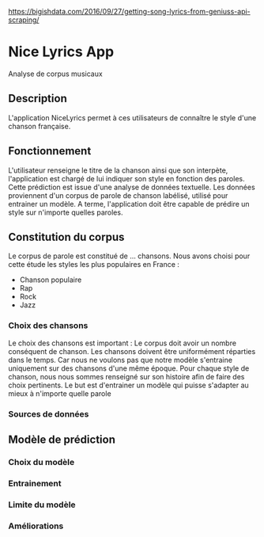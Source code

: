 https://bigishdata.com/2016/09/27/getting-song-lyrics-from-geniuss-api-scraping/

# Nice Lyrics App
Analyse de corpus musicaux

## Description
L'application NiceLyrics permet à ces utilisateurs de connaître le style d'une chanson française.

## Fonctionnement 
L'utilisateur renseigne le titre de la chanson ainsi que son interpète, l'application est chargé de lui indiquer son style en fonction des paroles. Cette prédiction est issue d'une analyse de données textuelle. Les données proviennent d'un corpus de parole de chanson labélisé, utilisé pour entrainer un modèle. A terme, l'application doit être capable de prédire un style sur n'importe quelles paroles. 

## Constitution du corpus
Le corpus de parole est constitué de ... chansons. Nous avons choisi pour cette étude les styles les plus populaires en France :
 - Chanson populaire
 - Rap
 - Rock
 - Jazz
 
### Choix des chansons
Le choix des chansons est important : Le corpus doit avoir un nombre conséquent de chanson. Les chansons doivent être uniformément réparties dans le temps. Car nous ne voulons pas que notre modèle s'entraine uniquement sur des chansons d'une même époque. Pour chaque style de chanson, nous nous sommes renseigné sur son histoire afin de faire des choix pertinents. Le but est d'entrainer un modèle qui puisse s'adapter au mieux à n'importe quelle parole

### Sources de données

## Modèle de prédiction
### Choix du modèle
### Entrainement 
### Limite du modèle
### Améliorations
